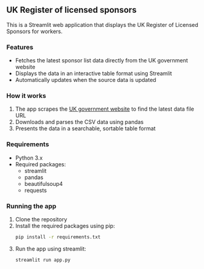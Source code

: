 ## UK Register of licensed sponsors
This is a Streamlit web application that displays the UK Register of Licensed Sponsors for workers.

### Features
- Fetches the latest sponsor list data directly from the UK government website
- Displays the data in an interactive table format using Streamlit
- Automatically updates when the source data is updated

### How it works
1. The app scrapes the [UK government website](https://www.gov.uk/government/publications/register-of-licensed-sponsors-workers) to find the latest data file URL
2. Downloads and parses the CSV data using pandas
3. Presents the data in a searchable, sortable table format

### Requirements
- Python 3.x
- Required packages:
  - streamlit
  - pandas
  - beautifulsoup4
  - requests

### Running the app
1. Clone the repository
2. Install the required packages using pip:
   ```bash
   pip install -r requirements.txt
   ```
3. Run the app using streamlit:
   ```bash
   streamlit run app.py
   ```

